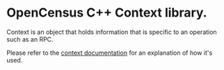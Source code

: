 # OpenCensus C++ Context library.

Context is an object that holds information that is specific to an operation
such as an RPC.

Please refer to the [context documentation](../doc/context.md) for an
explanation of how it's used.
